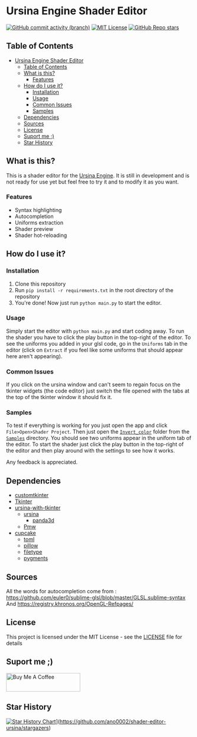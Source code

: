 # Ursina Engine Shader Editor 
[![GitHub commit activity (branch)](https://img.shields.io/github/commit-activity/w/ano0002/shader-editor-ursina/main)](https://github.com/ano0002/shader-editor-ursina/pulse) [![MIT License](https://img.shields.io/github/license/ano0002/shader-editor-ursina)](https://github.com/ano0002/shader-editor-ursina/blob/main/LICENSE) [![GitHub Repo stars](https://img.shields.io/github/stars/ano0002/shader-editor-ursina?style=flat)
](https://github.com/ano0002/shader-editor-ursina/stargazers) 



## Table of Contents

- [Ursina Engine Shader Editor](#ursina-engine-shader-editor)
  - [Table of Contents](#table-of-contents)
  - [What is this?](#what-is-this)
    - [Features](#features)
  - [How do I use it?](#how-do-i-use-it)
    - [Installation](#installation)
    - [Usage](#usage)
    - [Common Issues](#common-issues)
    - [Samples](#samples)
  - [Dependencies](#dependencies)
  - [Sources](#sources)
  - [License](#license)
  - [Suport me ;)](#suport-me-)
  - [Star History](#star-history)


## What is this?

This is a shader editor for the [Ursina Engine](https://www.ursinaengine.org/). It is still in development and is not ready for use yet but feel free to try it and to modify it as you want.

### Features

- Syntax highlighting
- Autocompletion
- Uniforms extraction
- Shader preview
- Shader hot-reloading

## How do I use it?

### Installation

1. Clone this repository 
2. Run `pip install -r requirements.txt` in the root directory of the repository
3. You're done! Now just run `python main.py` to start the editor.

### Usage

Simply start the editor with `python main.py` and start coding away.
To run the shader you have to click the play button in the top-right of the editor.
To see the uniforms you added in your glsl code, go in the `Uniforms` tab in the editor (click on `Extract` if you feel like some uniforms that should appear here aren't appearing).

### Common Issues
If you click on the ursina window and can't seem to regain focus on the tkinter widgets (the code editor) just switch the file opened with the tabs at the top of the tkinter window it should fix it. 


### Samples

To test if everything is working for you just open the app and click `File>Open>Shader Project`. Then just open the [`Invert_color`](\Samples\Invert_color) folder from the [`Samples`](\Samples) directory. You should see two uniforms appear in the uniform tab of the editor. To start the shader just click the play button in the top-right of the editor and then play around with the settings to see how it works.

Any feedback is appreciated.

## Dependencies

- [customtkinter](https://customtkinter.tomschimansky.com)
- [Tkinter](https://docs.python.org/3/library/tkinter.html)
- [ursina-with-tkinter](https://github.com/ano0002/ursina_with_tkinter)
  - [ursina](https://www.ursinaengine.org/)
    - [panda3d](https://www.panda3d.org/)
  - [Pmw](https://pypi.org/project/Pmw/)
- [cupcake](https://github.com/billyeatcookies/cupcake)
  - [toml](https://pypi.org/project/toml/)
  - [pillow](https://pypi.org/project/pillow//)
  - [filetype](https://pypi.org/project/filetype/)
  - [pygments](https://pygments.org/)

## Sources
All the words for autocompletion come from :
https://github.com/euler0/sublime-glsl/blob/master/GLSL.sublime-syntax
And
https://registry.khronos.org/OpenGL-Refpages/

## License
This project is licensed under the MIT License - see the [LICENSE](LICENSE) file for details

## Suport me ;)
<a href="https://www.buymeacoffee.com/anatolesot" target="_blank"><img src="https://cdn.buymeacoffee.com/buttons/v2/default-violet.png" alt="Buy Me A Coffee" style="height: 50px !important;width: 200px !important;" ></a>

## Star History

[![Star History Chart](https://api.star-history.com/svg?repos=ano0002/shader-editor-ursina&type=Date)](https://star-history.com/#ano0002/shader-editor-ursina&Date)](https://github.com/ano0002/shader-editor-ursina/stargazers)

